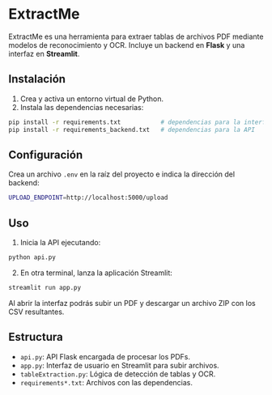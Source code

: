 # ExtractMe

ExtractMe es una herramienta para extraer tablas de archivos PDF mediante modelos de reconocimiento y OCR. Incluye un backend en **Flask** y una interfaz en **Streamlit**.

## Instalación

1. Crea y activa un entorno virtual de Python.
2. Instala las dependencias necesarias:

```bash
pip install -r requirements.txt           # dependencias para la interfaz Streamlit
pip install -r requirements_backend.txt   # dependencias para la API
```

## Configuración

Crea un archivo `.env` en la raíz del proyecto e indica la dirección del backend:

```bash
UPLOAD_ENDPOINT=http://localhost:5000/upload
```

## Uso

1. Inicia la API ejecutando:

```bash
python api.py
```

2. En otra terminal, lanza la aplicación Streamlit:

```bash
streamlit run app.py
```

Al abrir la interfaz podrás subir un PDF y descargar un archivo ZIP con los CSV resultantes.

## Estructura

- `api.py`: API Flask encargada de procesar los PDFs.
- `app.py`: Interfaz de usuario en Streamlit para subir archivos.
- `tableExtraction.py`: Lógica de detección de tablas y OCR.
- `requirements*.txt`: Archivos con las dependencias.

